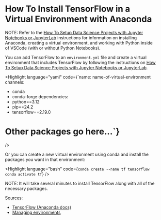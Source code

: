 <script lang="ts">
  import { Highlight } from "/src/components";
</script>

# How To Install TensorFlow in a Virtual Environment with Anaconda

NOTE: Refer to the [How To Setup Data Science Projects with Jupyter Notebooks or JupyterLab](/blog/data-science-ml-ai/how-to-setup-data-science-projects-with-jupyter-notebooks-or-jupyter-lab) instructions for information on installing Anaconda, creating a virtual environment, and working with Python inside of VSCode (with or without Python Notebooks).

You can add TensorFlow to an `environment.yml` file and create a virtual environment that includes TensorFlow by following the instructions on [How To Setup Data Science Projects with Jupyter Notebooks or JupyterLab](/blog/data-science-ml-ai/how-to-setup-data-science-projects-with-jupyter-notebooks-or-jupyter-lab).

<Highlight 
  language="yaml"
  code={`name: name-of-virtual-environment
channels:
  - conda
  - conda-forge
dependencies:
  - python==3.12
  - pip==24.2
  - tensorflow==2.19.0
  # Other packages go here...`}
/>

Or you can create a new virtual environment using conda and install the packages you want in that environment:

<Highlight 
  language="bash"
  code={`conda create --name tf tensorflow
conda activate tf`}
/>

NOTE: It will take several minutes to install TensorFlow along with all of the necessary packages.

Sources: 
* [TensorFlow (Anaconda docs)](https://docs.anaconda.com/free/working-with-conda/applications/tensorflow/)
* [Managing environments](https://conda.io/projects/conda/en/latest/user-guide/tasks/manage-environments.html#activating-an-environment)
